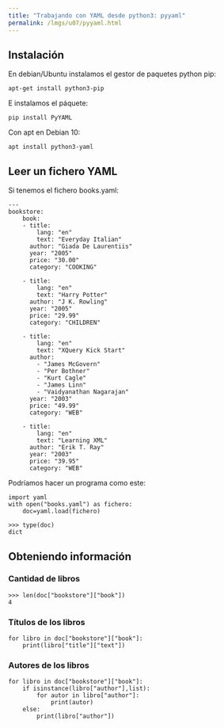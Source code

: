 ```yaml
---
title: "Trabajando con YAML desde python3: pyyaml"
permalink: /lmgs/u07/pyyaml.html
---
```


## Instalación

En debian/Ubuntu instalamos el gestor de paquetes python pip:

	apt-get install python3-pip

E instalamos el páquete:

	pip install PyYAML

Con apt en Debian 10:

	apt install python3-yaml

## Leer un fichero YAML

Si tenemos el fichero books.yaml:

```
---
bookstore:
	book: 
	- title: 
		lang: "en"
		text: "Everyday Italian"
	  author: "Giada De Laurentiis"
	  year: "2005"
	  price: "30.00"
	  category: "COOKING"
    
	- title: 
		lang: "en"
		text: "Harry Potter"
      author: "J K. Rowling"
      year: "2005"
      price: "29.99"
      category: "CHILDREN"
    
    - title: 
        lang: "en"
        text: "XQuery Kick Start"
      author: 
        - "James McGovern"
        - "Per Bothner"
        - "Kurt Cagle"
        - "James Linn"
        - "Vaidyanathan Nagarajan"
      year: "2003"
      price: "49.99"
      category: "WEB"
    
    - title: 
        lang: "en"
        text: "Learning XML"
      author: "Erik T. Ray"
      year: "2003"
      price: "39.95"
      category: "WEB"
```

Podríamos hacer un programa como este:

	import yaml   
	with open("books.yaml") as fichero:
		doc=yaml.load(fichero)

	>>> type(doc)
	dict

## Obteniendo información

### Cantidad de libros

	>>> len(doc["bookstore"]["book"])
	4

### Títulos de los libros

	for libro in doc["bookstore"]["book"]:
   		print(libro["title"]["text"])

### Autores de los libros

	for libro in doc["bookstore"]["book"]:
        if isinstance(libro["author"],list):
            for autor in libro["author"]:
                print(autor)
        else:
            print(libro["author"])
